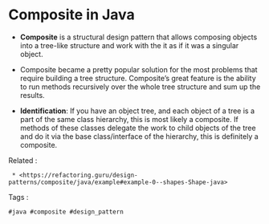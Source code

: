 # Composite in Java

 * **Composite** is a structural design pattern that allows composing objects into a tree-like structure and work with the it as if it was a singular object.

 * Composite became a pretty popular solution for the most problems that require building a tree structure. Composite’s great feature is the ability to run methods recursively over the whole tree structure and sum up the results.
 
 * **Identification**: If you have an object tree, and each object of a tree is a part of the same class hierarchy, this is most likely a composite. If methods of these classes delegate the work to child objects of the tree and do it via the base class/interface of the hierarchy, this is definitely a composite.


Related : 
```
 * <https://refactoring.guru/design-patterns/composite/java/example#example-0--shapes-Shape-java>
```
Tags :
```
#java #composite #design_pattern
```


